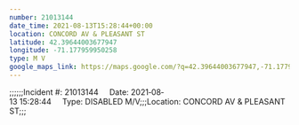 ```yaml
---
number: 21013144
date_time: 2021-08-13T15:28:44+00:00
location: CONCORD AV & PLEASANT ST
latitude: 42.39644003677947
longitude: -71.177959950258
type: M V
google_maps_link: https://maps.google.com/?q=42.39644003677947,-71.177959950258
---
```


;;;;;;Incident #: 21013144     Date: 2021‐08‐13 15:28:44     Type: DISABLED M/V;;;Location: CONCORD AV & PLEASANT ST;;;
